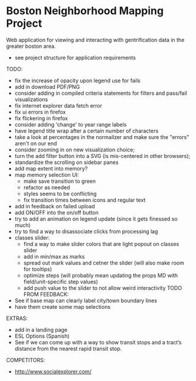 # Boston Neighborhood Mapping Project
Web application for viewing and interacting with gentrification data in the greater boston area.
- see project structure for application requirements


TODO:
- fix the increase of opacity upon legend use for fails
- add in download PDF/PNG
- consider adding in compiled criteria statements for filters and pass/fail visualizations
- fix internet explorer data fetch error
- fix ui errors in firefox
- fix flickering in firefox
- consider adding 'change' to year range labels
- have legend title wrap after a certain number of characters
- take a look at percentages in the normailzer and make sure the "errors" aren't on our end
- consider zooming in on new visualization choice;
- turn the add filter button into a SVG (is mis-centered in other browsers);
- standardize the scrolling on sidebar panes
- add map extent into memory?
- map memory selection UI:
  - make save transition to green
  - refactor as needed
  - styles seems to be conflicting
  - fix transition times between icons and regular text
- add in feedback on failed upload
- add ON/OFF into the on/off button
- try to add an animation on legend update (since it gets finessed so much)
- try to find a way to disassociate clicks from processing lag
- classes slider: 
  - find a way to make slider colors that are light popout on classes slider
  - add in min/max as marks
  - spread out mark values and cetner the slider (will also make room for tooltips)
  - optimize steps (will probably mean updating the props MD with field/unit-specific step values)
  - add push value to the slider to not allow weird interactivity
TODO FROM FEEDBACK:
- See if base map can clearly label city/town boundary lines
- have them create some map selections

EXTRAS:
- add in a landing page
- ESL Options (Spanish)
- See if we can come up with a way to show transit stops and a tract’s distance from the nearest rapid transit stop. 

COMPETITORS:
- http://www.socialexplorer.com/